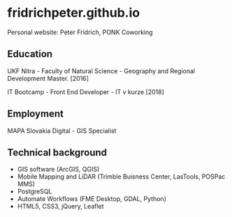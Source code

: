 # fridrichpeter.github.io

Personal website:
Peter Fridrich, PONK Coworking

## Education

UKF Nitra - Faculty of Natural Science - Geography and Regional Development
Master. [2016]

IT Bootcamp - Front End Developer - IT v kurze [2018]

## Employment

MAPA Slovakia Digital - GIS Specialist

## Technical background

- GIS software (ArcGIS, QGIS)
- Mobile Mapping and LiDAR (Trimble Buisness Center, LasTools, POSPac MMS)
- PostgreSQL
- Automate Workflows (FME Desktop, GDAL, Python)
- HTML5, CSS3, jQuery, Leaflet

